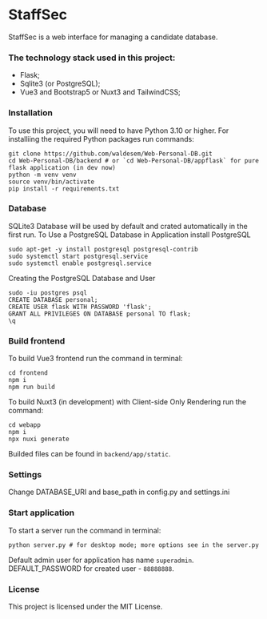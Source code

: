 # StaffSec

StaffSec is a web interface for managing a candidate database.

### The technology stack used in this project:

- Flask;
- Sqlite3 (or PostgreSQL);
- Vue3 and Bootstrap5 or Nuxt3 and TailwindCSS;

### Installation

To use this project, you will need to have Python 3.10 or higher.
For installiing the required Python packages run commands:
```
git clone https://github.com/waldesem/Web-Personal-DB.git
cd Web-Personal-DB/backend # or `cd Web-Personal-DB/appflask` for pure flask application (in dev now)
python -m venv venv
source venv/bin/activate
pip install -r requirements.txt
```

### Database

SQLite3 Database will be used by default and crated automatically in the first run.
To Use a PostgreSQL Database in Application install PostgreSQL
```
sudo apt-get -y install postgresql postgresql-contrib
sudo systemctl start postgresql.service
sudo systemctl enable postgresql.service
```
Creating the PostgreSQL Database and User
```
sudo -iu postgres psql
CREATE DATABASE personal;
CREATE USER flask WITH PASSWORD 'flask';
GRANT ALL PRIVILEGES ON DATABASE personal TO flask;
\q
```

### Build frontend

To build Vue3 frontend run the command in terminal:
```
cd frontend
npm i
npm run build
```
To build Nuxt3 (in development) with Client-side Only Rendering run the command:
```
cd webapp
npm i
npx nuxi generate
```
Builded files can be found in `backend/app/static`.

### Settings

Change DATABASE_URI and base_path in config.py and settings.ini

### Start application

To start a server run the command in terminal:
```
python server.py # for desktop mode; more options see in the server.py
```
Default admin user for application has name `superadmin`.
DEFAULT_PASSWORD for created user - `88888888`.

### License

This project is licensed under the MIT License.
